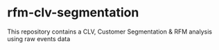 # rfm-clv-segmentation
This repository contains a CLV, Customer Segmentation &amp; RFM analysis using raw events data
